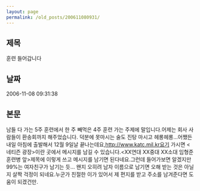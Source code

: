 ```yaml
---
layout: page
permalink: /old_posts/200611080931/
---
```


## 제목
훈련 들어갑니다

## 날짜
2006-11-08 09:31:38

## 본문
남들 다 가는 5주 훈련에서 한 주 빼먹은 4주 훈련 가는 주제에 말입니다.어제는 회사 사람들이 환송회까지 해주었습니다. 덕분에 못마시는 술도 진탕 마시고 헤롱헤롱...어쨌든 내일 아침에 출발해서 12월 9일날 끝나는데요,http://www.katc.mil.kr요기 가시면 <네티즌 광장>이란 곳에서 메시지를 남길 수 있습니다.<XX연대 XX중대 XX소대 임형준 훈련병 앞>제목에 이렇게 쓰고 메시지를 남기면 된다네요.그런데 들어가보면 알겠지만 99%는 여자친구가 남기는 듯... 왠지 오히려 남자 이름으로 남기면 오해 받는 것은 아닐지 살짝 걱정이 되네요.누군가 친절한 이가 있어서 제 편지를 받고 주소를 남겨준다면 도움이 되겠건만.
